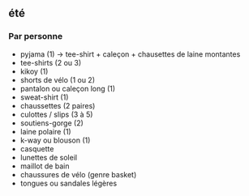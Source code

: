 ## été
### Par personne
 - pyjama (1) -> tee-shirt + caleçon + chausettes de laine montantes
 - tee-shirts (2 ou 3)
 - kikoy (1) 
 - shorts de vélo (1 ou 2) 
 - pantalon ou caleçon long (1) 
 - sweat-shirt (1) 
 - chaussettes (2 paires) 
 - culottes / slips (3 à 5) 
 - soutiens-gorge (2) 
 - laine polaire (1) 
 - k-way ou blouson (1) 
 - casquette 
 - lunettes de soleil 
 - maillot de bain 
 - chaussures de vélo (genre basket)
 - tongues ou sandales légères 
